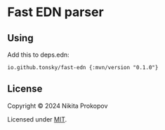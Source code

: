 # Fast EDN parser

## Using

Add this to deps.edn:

```
io.github.tonsky/fast-edn {:mvn/version "0.1.0"}
```

## License

Copyright © 2024 Nikita Prokopov

Licensed under [MIT](LICENSE).
